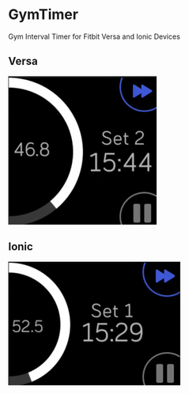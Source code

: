 # GymTimer
Gym Interval Timer for Fitbit Versa and Ionic Devices

## Versa
![Versa](/screenshots/versa1.png)

## Ionic
![Ionic](/screenshots/ionic1.png)
